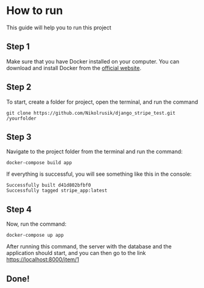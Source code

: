 # How to run
This guide will help you to run this project

## Step 1
Make sure that you have Docker installed on your computer. You can download and install Docker from the [official website](https://www.docker.com/products/docker-desktop/).

## Step 2
To start, create a folder for project, open the terminal, and run the command
```
git clone https://github.com/Nikolrusik/django_stripe_test.git /yourfolder
```

## Step 3
Navigate to the project folder from the terminal and run the command:
```
docker-compose build app
```

If everything is successful, you will see something like this in the console:
```
Successfully built d41d802bfbf0
Successfully tagged stripe_app:latest
```

## Step 4
Now, run the command:
```
docker-compose up app
```
After running this command, the server with the database and the application should start, and you can then go to the link [https://localhost:8000/item/1](https://localhost:8000/item/1)

## Done!
